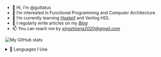 - 👋 Hi, I’m @guttatus
- 👀 I’m interested in Functional Programming and Computer Architecture.
- 🌱 I’m currently learning [*Haskell*](https://www.haskell.org/) and Verilog HDL
- 📝 I regularly write articles on my [*Blog*](https://xzalab.top/)
- 📫 You can reach me by *xingzhiang2020@gmail.com*

![My GitHub stats](https://github-readme-stats.vercel.app/api?username=guttatus&show_icons=true&theme=radical)



<details>
  <summary>
    🎨 Languages I Use
  </summary>
  <br/>
  <img src="https://github-readme-stats.vercel.app/api/top-langs/?username=guttatus&theme=radical"/>
</details>
